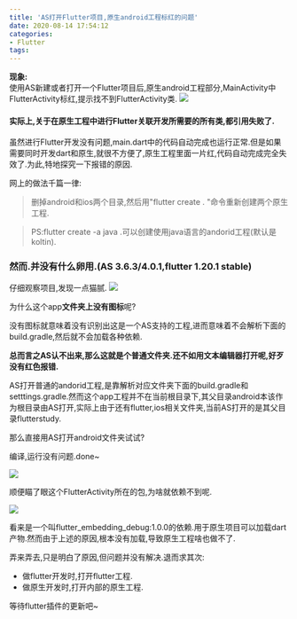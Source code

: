 ```yaml
---
title: 'AS打开Flutter项目,原生android工程标红的问题'
date: 2020-08-14 17:54:12
categories:
- Flutter
tags:
---
```


**现象:**  
使用AS新建或者打开一个Flutter项目后,原生android工程部分,MainActivity中FlutterActivity标红,提示找不到FlutterActivity类.
![](https://raw.githubusercontent.com/icemanstudy/ImageStore/master/20200808171746.png)

#### 实际上,关于在原生工程中进行Flutter关联开发所需要的所有类,都引用失败了.

虽然进行Flutter开发没有问题,main.dart中的代码自动完成也运行正常.但是如果需要同时开发dart和原生,就很不方便了,原生工程里面一片红,代码自动完成完全失效了.为此,特地探究一下报错的原因.

网上的做法千篇一律:

> 删掉android和ios两个目录,然后用"flutter create . "命令重新创建两个原生工程.

> PS:flutter create -a java .可以创建使用java语言的andorid工程(默认是koltin).

### 然而.并没有什么卵用.(AS 3.6.3/4.0.1,flutter 1.20.1 stable)

仔细观察项目,发现一点猫腻.
![](https://raw.githubusercontent.com/icemanstudy/ImageStore/master/20200814173629.png)

为什么这个app**文件夹上没有图标**呢?

没有图标就意味着没有识别出这是一个AS支持的工程,进而意味着不会解析下面的build.gradle,然后就不会加载各种依赖.

**总而言之AS认不出来,那么这就是个普通文件夹.还不如用文本编辑器打开呢,好歹没有红色报错.**

AS打开普通的andorid工程,是靠解析对应文件夹下面的build.gradle和setttings.gradle.然而这个app工程并不在当前根目录下,其父目录android本该作为根目录由AS打开,实际上由于还有flutter,ios相关文件夹,当前AS打开的是其父目录flutterstudy.

那么直接用AS打开android文件夹试试?

编译,运行没有问题.done~

![](https://raw.githubusercontent.com/icemanstudy/ImageStore/master/20200808180444.png)

顺便瞄了眼这个FlutterActivity所在的包,为啥就依赖不到呢.

![](https://raw.githubusercontent.com/icemanstudy/ImageStore/master/20200808180513.png)

看来是一个叫flutter_embedding_debug:1.0.0的依赖.用于原生项目可以加载dart产物.然而由于上述的原因,根本没有加载,导致原生工程啥也做不了.

弄来弄去,只是明白了原因,但问题并没有解决.退而求其次:  
- 做flutter开发时,打开flutter工程.  
- 做原生开发时,打开内部的原生工程.

等待flutter插件的更新吧~
